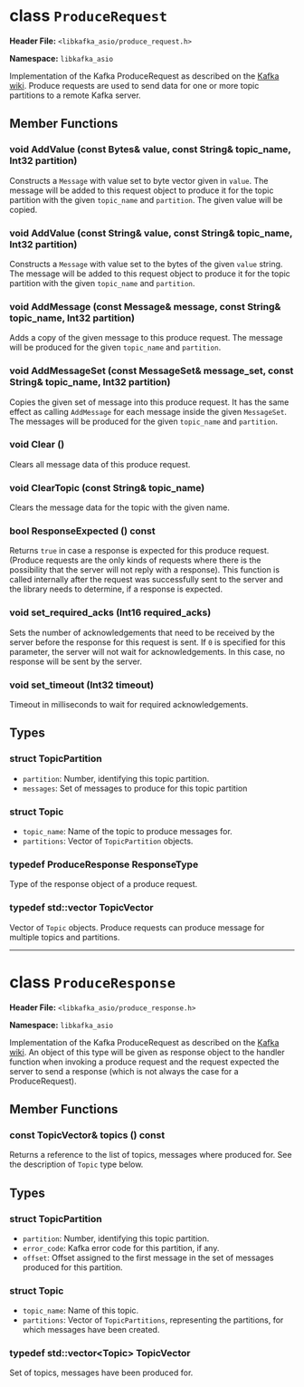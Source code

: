 
class `ProduceRequest`
======================

**Header File:** `<libkafka_asio/produce_request.h>`

**Namespace:** `libkafka_asio`

Implementation of the Kafka ProduceRequest as described on the 
[Kafka wiki](https://cwiki.apache.org/confluence/display/KAFKA/A+Guide+To+The+Kafka+Protocol#AGuideToTheKafkaProtocol-ProduceRequest).
Produce requests are used to send data for one or more topic partitions to a
remote Kafka server.

Member Functions
----------------

### void **AddValue** \(const Bytes& value, const String& topic_name, Int32 partition\)

Constructs a `Message` with value set to byte vector given in `value`. The
message will be added to this request object to produce it for the topic
partition with the given `topic_name` and `partition`.
The given value will be copied.

### void **AddValue** \(const String& value, const String& topic_name, Int32 partition\)

Constructs a `Message` with value set to the bytes of the given `value` string.
The message will be added to this request object to produce it for the topic
partition with the given `topic_name` and `partition`.

### void **AddMessage** \(const Message& message, const String& topic_name, Int32 partition\)

Adds a copy of the given message to this produce request. The message will be
produced for the given `topic_name` and `partition`.

### void **AddMessageSet** \(const MessageSet& message_set, const String& topic_name, Int32 partition\)

Copies the given set of message into this produce request. It has the same
effect as calling `AddMessage` for each message inside the given `MessageSet`.
The messages will be produced for the given `topic_name` and `partition`.

### void **Clear** ()

Clears all message data of this produce request.

### void **ClearTopic** (const String& topic_name)

Clears the message data for the topic with the given name.

### bool **ResponseExpected** () const

Returns `true` in case a response is expected for this produce request. (Produce
requests are the only kinds of requests where there is the possibility that
the server will not reply with a response). This function is called internally
after the request was successfully sent to the server and the library needs to
determine, if a response is expected.

### void **set_required_acks** (Int16 required_acks)

Sets the number of acknowledgements that need to be received by the server
before the response for this request is sent. If `0` is specified for this
parameter, the server will not wait for acknowledgements. In this case, no
response will be sent by the server.

### void **set_timeout** (Int32 timeout)

Timeout in milliseconds to wait for required acknowledgements.

Types
-----

### struct **TopicPartition**

+ `partition`:
   Number, identifying this topic partition.
+ `messages`:
   Set of messages to produce for this topic partition

### struct **Topic**

+ `topic_name`:
   Name of the topic to produce messages for.
+ `partitions`:
   Vector of `TopicPartition` objects.   
   
### typedef ProduceResponse **ResponseType**
Type of the response object of a produce request.

### typedef std::vector<Topic> **TopicVector**
Vector of `Topic` objects. Produce requests can produce message for multiple
topics and partitions.

-------------------------------------------------------------------------------

class `ProduceResponse`
=======================

**Header File:** `<libkafka_asio/produce_response.h>`

**Namespace:** `libkafka_asio`

Implementation of the Kafka ProduceRequest as described on the 
[Kafka wiki](https://cwiki.apache.org/confluence/display/KAFKA/A+Guide+To+The+Kafka+Protocol#AGuideToTheKafkaProtocol-ProduceResponse).
An object of this type will be given as response object to the handler function
when invoking a produce request and the request expected the server to send a
response (which is not always the case for a ProduceRequest).

Member Functions
----------------

### const TopicVector& **topics** () const

Returns a reference to the list of topics, messages where produced for. See the
description of `Topic` type below.

Types
-----

### struct **TopicPartition**

+ `partition`:
   Number, identifying this topic partition.
+ `error_code`:
   Kafka error code for this partition, if any.
+ `offset`:
   Offset assigned to the first message in the set of messages produced for this
   partition.
   
### struct **Topic**

+ `topic_name`:
   Name of this topic.
+ `partitions`:
   Vector of `TopicPartitions`, representing the partitions, for which messages
   have been created.

### typedef std::vector<Topic\> **TopicVector**

Set of topics, messages have been produced for.
